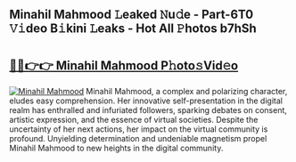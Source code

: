 ## Minahil Mahmood 𝙻eaked 𝙽u𝚍e - Part-6T0 𝚅𝚒deo B𝚒kini 𝙻eaks - Hot All 𝙿hotos b7hSh

# <h2><a href="http://ld421be.urlbe.top/?page=Minahil+Mahmood">🔗🔗👉👉 Minahil Mahmood P𝚑oto𝚜Vid𝚎o</a></h2>

[![Minahil Mahmood](https://i.imgur.com/eBuTRDB.gif)](http://ld421be.urlbe.top/?page=Minahil+Mahmood)
Minahil Mahmood, a complex and polarizing character, eludes easy comprehension. Her innovative self-presentation in the digital realm has enthralled and infuriated followers, sparking debates on consent, artistic expression, and the essence of virtual societies. Despite the uncertainty of her next actions, her impact on the virtual community is profound. Unyielding determination and undeniable magnetism propel Minahil Mahmood to new heights in the digital community.
